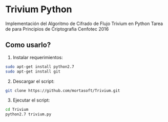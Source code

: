 # Trivium Python

Implementación del Algoritmo de Cifrado de Flujo Trivium en Python 
Tarea de para Principios de Criptografia Cenfotec 2016

## Como usarlo?

1. Instalar requerimientos:

```bash
sudo apt-get install python2.7
sudo apt-get install git

```

2. Descargar el script:

```bash
git clone https://github.com/mortasoft/Trivium.git

```

3. Ejecutar el script:

```bash
cd Trivium
python2.7 trivium.py

```